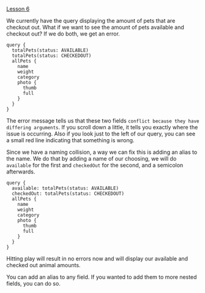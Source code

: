 [Lesson 6](https://egghead.io/lessons/graphql-renaming-fields-with-graphql-aliases)

We currently have the query displaying the amount of pets that are checkout out. What if we want to see the amount of pets available and checkout out? If we do both, we get an error. 

```query
query {
  totalPets(status: AVAILABLE)
  totalPets(status: CHECKEDOUT)
  allPets {
    name
    weight
    category
    photo {
      thumb
      full
    }
  }
}
```

The error message tells us that these two fields `conflict because they have differing arguments`. If you scroll down a little, it tells you exactly where the issue is occurring. Also if you look just to the left of our query, you can see a small red line indicating that something is wrong. 

Since we have a naming collision, a way we can fix this is adding an alias to the name. We do that by adding a name of our choosing, we will do `available` for the first and `checkedOut` for the second, and a semicolon afterwards. 

```query
query {
  available: totalPets(status: AVAILABLE)
  checkedOut: totalPets(status: CHECKEDOUT)
  allPets {
    name
    weight
    category
    photo {
      thumb
      full
    }
  }
}
```

Hitting play will result in no errors now and will display our available and checked out animal amounts. 

You can add an alias to any field. If you wanted to add them to more nested fields, you can do so. 